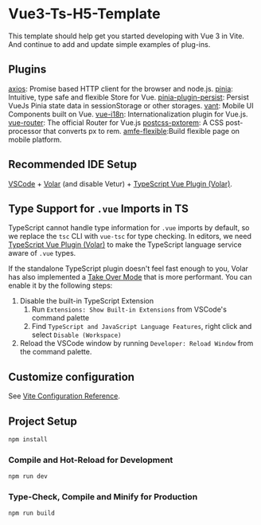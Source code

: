 # Vue3-Ts-H5-Template

This template should help get you started developing with Vue 3 in Vite.
And continue to add and update simple examples of plug-ins.

## Plugins

[axios](https://axios-http.com/docs/intro): Promise based HTTP client for the browser and node.js.
[pinia](https://pinia.vuejs.org/zh/introduction.html): Intuitive, type safe and flexible Store for Vue.
[pinia-plugin-persist](https://seb-l.github.io/pinia-plugin-persist/#vue3): Persist VueJs Pinia state data in sessionStorage or other storages.
[vant](https://vant-ui.github.io/vant/#/en-US): Mobile UI Components built on Vue.
[vue-i18n](https://vue-i18n.intlify.dev/): Internationalization plugin for Vue.js.
[vue-router](https://router.vuejs.org/installation.html): The official Router for Vue.js
[postcss-pxtorem](https://github.com/cuth/postcss-pxtorem): A CSS post-processor that converts px to rem.
[amfe-flexible]():Build flexible page on mobile platform.

## Recommended IDE Setup

[VSCode](https://code.visualstudio.com/) + [Volar](https://marketplace.visualstudio.com/items?itemName=Vue.volar) (and disable Vetur) + [TypeScript Vue Plugin (Volar)](https://marketplace.visualstudio.com/items?itemName=Vue.vscode-typescript-vue-plugin).

## Type Support for `.vue` Imports in TS

TypeScript cannot handle type information for `.vue` imports by default, so we replace the `tsc` CLI with `vue-tsc` for type checking. In editors, we need [TypeScript Vue Plugin (Volar)](https://marketplace.visualstudio.com/items?itemName=Vue.vscode-typescript-vue-plugin) to make the TypeScript language service aware of `.vue` types.

If the standalone TypeScript plugin doesn't feel fast enough to you, Volar has also implemented a [Take Over Mode](https://github.com/johnsoncodehk/volar/discussions/471#discussioncomment-1361669) that is more performant. You can enable it by the following steps:

1. Disable the built-in TypeScript Extension
    1. Run `Extensions: Show Built-in Extensions` from VSCode's command palette
    2. Find `TypeScript and JavaScript Language Features`, right click and select `Disable (Workspace)`
2. Reload the VSCode window by running `Developer: Reload Window` from the command palette.

## Customize configuration

See [Vite Configuration Reference](https://vitejs.dev/config/).

## Project Setup

```sh
npm install
```

### Compile and Hot-Reload for Development

```sh
npm run dev
```

### Type-Check, Compile and Minify for Production

```sh
npm run build
```
